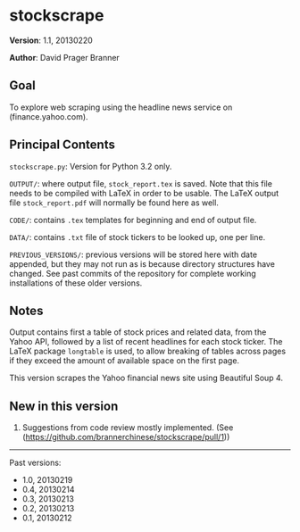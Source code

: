 stockscrape
===========

**Version**: 1.1, 20130220

**Author**: David Prager Branner


Goal
----
To explore web scraping using the headline news service on (finance.yahoo.com).

Principal Contents
------------------

`stockscrape.py`: Version for Python 3.2 only.

`OUTPUT/`: where output file, `stock_report.tex` is saved. Note that this file needs to be compiled with LaTeX in order to be usable. The LaTeX output file `stock_report.pdf` will normally be found here as well.

`CODE/`: contains `.tex` templates for beginning and end of output file.

`DATA/`: contains `.txt` file of stock tickers to be looked up, one per line.

`PREVIOUS_VERSIONS/`: previous versions will be stored here with date appended, but they may not run as is because directory structures have changed. See past commits of the repository for complete working installations of these older versions.

Notes
-----

Output contains first a table of stock prices and related data, from the Yahoo API, followed by a list of recent headlines for each stock ticker. The LaTeX package `longtable` is used, to allow breaking of tables across pages if they exceed the amount of available space on the first page.

This version scrapes the Yahoo financial news site using Beautiful Soup 4. 


New in this version
-------------------
1. Suggestions from code review mostly implemented. (See (https://github.com/brannerchinese/stockscrape/pull/1))

---

Past versions:

 * 1.0, 20130219
 * 0.4, 20130214
 * 0.3, 20130213
 * 0.2, 20130213
 * 0.1, 20130212
